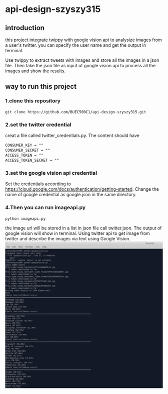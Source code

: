 # api-design-szyszy315
## introduction
this project integrate twippy with google vision api to analysize images from a user's twitter. you can specify the user name and get the output in terminal.

Use twippy to extract tweets with images and store all the images in a json file. Then take the json file as input of google vision api to process all the images and show the results.

## way to run this project
### 1.clone this repository<br>
```
git clone https://github.com/BUEC500C1/api-design-szyszy315.git
```
### 2.set the twitter credential<br>
creat a file called twitter_credentials.py. The content should have 
```
CONSUMER_KEY = ""
CONSUMER_SECRET = ""
ACCESS_TOKEN = ""
ACCESS_TOKEN_SECRET = ""
```
### 3.set the google vision api credential 
Set the credentials according to https://cloud.google.com/docs/authentication/getting-started. Change the name of google credential as google.json in the same directory.
### 4.Then you can run imageapi.py<br>
```
python imageapi.py
```
the image url will be stored in a list in json file call twitter.json. The output of google vision will show in terminal.
Using twitter api to get image from twitter and describe the images via text using Google Vision.<br>
![image](https://github.com/BUEC500C1/api-design-szyszy315/blob/master/ec500.png)
